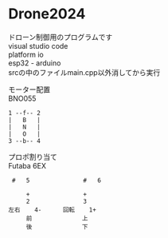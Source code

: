 # Drone2024

ドローン制御用のプログラムです  
visual studio code   
platform io   
esp32 - arduino  
srcの中のファイルmain.cpp以外消してから実行  

  モーター配置  
BNO055

    1 --f-- 2  
    |   B   |
    |   N   |  
    |   O   |  
    3 --b-- 4  

プロポ割り当て  
Futaba 6EX  

     #   5               #   6

         +               +
         2               3
    左右    4-      回転    1+
         前              上  
         後              下